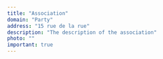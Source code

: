 ```yaml
---
title: "Association"
domain: "Party"
address: "15 rue de la rue"
description: "The description of the association"
photo: ""
important: true
---
```

